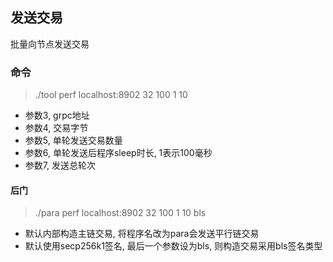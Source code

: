 
## 发送交易

批量向节点发送交易


### 命令

> ./tool perf localhost:8902 32 100 1 10

- 参数3, grpc地址
- 参数4, 交易字节
- 参数5, 单轮发送交易数量
- 参数6, 单轮发送后程序sleep时长, 1表示100毫秒
- 参数7, 发送总轮次


#### 后门

> ./para perf localhost:8902 32 100 1 10 bls 

- 默认内部构造主链交易, 将程序名改为para会发送平行链交易
- 默认使用secp256k1签名, 最后一个参数设为bls, 则构造交易采用bls签名类型

